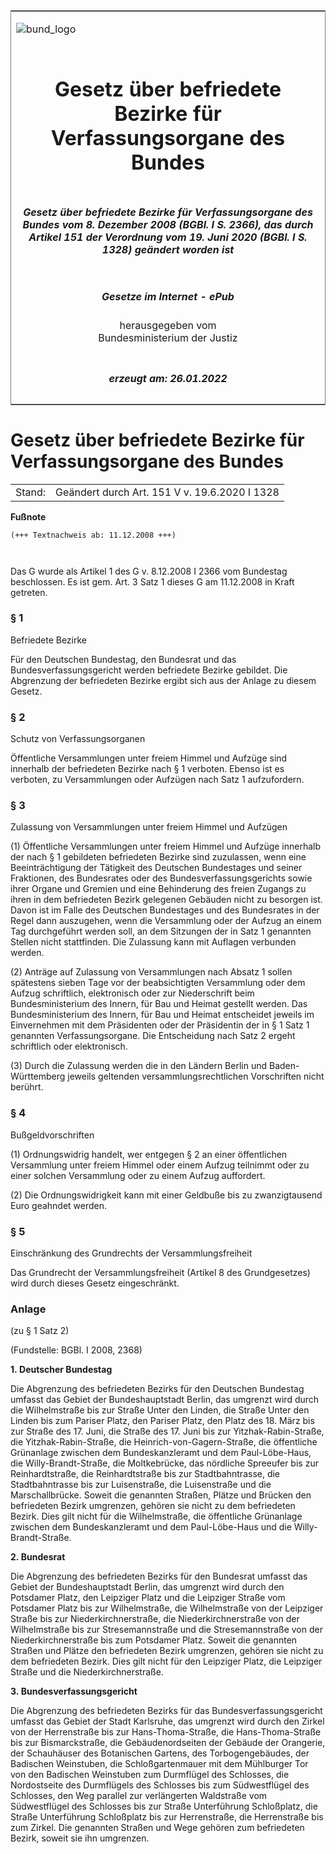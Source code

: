 <span id="DECKBLATT.html"></span>

<table border="0" frame="border" width="100%">

<tr valign="top">

<td align="left">

![bund\_logo](BfJ_2021_Web_de_de.gif)

</td>

<td align="right">

 

</td>

</tr>

<tr align="center" valign="middle">

<td colspan="2">

# Gesetz über befriedete Bezirke für Verfassungsorgane des Bundes

</td>

</tr>

<tr align="center" valign="middle">

<td colspan="2">

##### Gesetz über befriedete Bezirke für Verfassungsorgane des Bundes vom 8. Dezember 2008 (BGBl. I S. 2366), das durch Artikel 151 der Verordnung vom 19. Juni 2020 (BGBl. I S. 1328) geändert worden ist

</td>

</tr>

<tr align="center" valign="middle">

<td colspan="2">

  
  

##### Gesetze im Internet - ePub  
  
herausgegeben vom  
Bundesministerium der Justiz

</td>

</tr>

<tr align="center" valign="bottom">

<td colspan="2">

  
  

##### erzeugt am: 26.01.2022

</td>

</tr>

</table>

<span id="BJNR236610008.html"></span>

# Gesetz über befriedete Bezirke für Verfassungsorgane des Bundes

<div>

<div class="jnhtml">

|        |                                               |
| ------ | --------------------------------------------- |
| Stand: | Geändert durch Art. 151 V v. 19.6.2020 I 1328 |

</div>

</div>

<div>

  
**Fußnote**

<div class="jnhtml">

<div>

<div class="jurAbsatz">

  

``` 
(+++ Textnachweis ab: 11.12.2008 +++)

 
```

Das G wurde als Artikel 1 des G v. 8.12.2008 I 2366 vom Bundestag
beschlossen. Es ist gem. Art. 3 Satz 1 dieses G am 11.12.2008 in Kraft
getreten.

</div>

</div>

</div>

</div>

<span id="BJNR236610008BJNE000100000.html"></span>

### § 1  
Befriedete Bezirke

<div>

<div class="jnhtml">

<div>

<div class="jurAbsatz">

Für den Deutschen Bundestag, den Bundesrat und das
Bundesverfassungsgericht werden befriedete Bezirke gebildet. Die
Abgrenzung der befriedeten Bezirke ergibt sich aus der Anlage zu diesem
Gesetz.

</div>

</div>

</div>

</div>

<span id="BJNR236610008BJNE000200000.html"></span>

### § 2  
Schutz von Verfassungsorganen

<div>

<div class="jnhtml">

<div>

<div class="jurAbsatz">

Öffentliche Versammlungen unter freiem Himmel und Aufzüge sind innerhalb
der befriedeten Bezirke nach § 1 verboten. Ebenso ist es verboten, zu
Versammlungen oder Aufzügen nach Satz 1 aufzufordern.

</div>

</div>

</div>

</div>

<span id="BJNR236610008BJNE000301116.html"></span>

### § 3  
Zulassung von Versammlungen unter freiem Himmel und Aufzügen

<div>

<div class="jnhtml">

<div>

<div class="jurAbsatz">

(1) Öffentliche Versammlungen unter freiem Himmel und Aufzüge innerhalb
der nach § 1 gebildeten befriedeten Bezirke sind zuzulassen, wenn eine
Beeinträchtigung der Tätigkeit des Deutschen Bundestages und seiner
Fraktionen, des Bundesrates oder des Bundesverfassungsgerichts sowie
ihrer Organe und Gremien und eine Behinderung des freien Zugangs zu
ihren in dem befriedeten Bezirk gelegenen Gebäuden nicht zu besorgen
ist. Davon ist im Falle des Deutschen Bundestages und des Bundesrates in
der Regel dann auszugehen, wenn die Versammlung oder der Aufzug an einem
Tag durchgeführt werden soll, an dem Sitzungen der in Satz 1 genannten
Stellen nicht stattfinden. Die Zulassung kann mit Auflagen verbunden
werden.

</div>

<div class="jurAbsatz">

(2) Anträge auf Zulassung von Versammlungen nach Absatz 1 sollen
spätestens sieben Tage vor der beabsichtigten Versammlung oder dem
Aufzug schriftlich, elektronisch oder zur Niederschrift beim
Bundesministerium des Innern, für Bau und Heimat gestellt werden. Das
Bundesministerium des Innern, für Bau und Heimat entscheidet jeweils im
Einvernehmen mit dem Präsidenten oder der Präsidentin der in § 1 Satz 1
genannten Verfassungsorgane. Die Entscheidung nach Satz 2 ergeht
schriftlich oder elektronisch.

</div>

<div class="jurAbsatz">

(3) Durch die Zulassung werden die in den Ländern Berlin und
Baden-Württemberg jeweils geltenden versammlungsrechtlichen
Vorschriften nicht berührt.

</div>

</div>

</div>

</div>

<span id="BJNR236610008BJNE000400000.html"></span>

### § 4  
Bußgeldvorschriften

<div>

<div class="jnhtml">

<div>

<div class="jurAbsatz">

(1) Ordnungswidrig handelt, wer entgegen § 2 an einer öffentlichen
Versammlung unter freiem Himmel oder einem Aufzug teilnimmt oder zu
einer solchen Versammlung oder zu einem Aufzug auffordert.

</div>

<div class="jurAbsatz">

(2) Die Ordnungswidrigkeit kann mit einer Geldbuße bis zu zwanzigtausend
Euro geahndet werden.

</div>

</div>

</div>

</div>

<span id="BJNR236610008BJNE000500000.html"></span>

### § 5  
Einschränkung des Grundrechts der Versammlungsfreiheit

<div>

<div class="jnhtml">

<div>

<div class="jurAbsatz">

Das Grundrecht der Versammlungsfreiheit (Artikel 8 des Grundgesetzes)
wird durch dieses Gesetz eingeschränkt.

</div>

</div>

</div>

</div>

<span id="BJNR236610008BJNE000600000.html"></span>

### Anlage  
(zu § 1 Satz 2)

<div>

<div class="jnhtml">

<div>

<div class="jurAbsatz">

<div class="kommentar_Fundstelle">

(Fundstelle: BGBl. I 2008, 2368)

</div>

  
<span style=";font-weight:bold">1. Deutscher Bundestag</span>

</div>

<div class="jurAbsatz">

Die Abgrenzung des befriedeten Bezirks für den Deutschen Bundestag
umfasst das Gebiet der Bundeshauptstadt Berlin, das umgrenzt wird durch
die Wilhelmstraße bis zur Straße Unter den Linden, die Straße Unter den
Linden bis zum Pariser Platz, den Pariser Platz, den Platz des 18. März
bis zur Straße des 17. Juni, die Straße des 17. Juni bis zur
Yitzhak-Rabin-Straße, die Yitzhak-Rabin-Straße, die
Heinrich-von-Gagern-Straße, die öffentliche Grünanlage zwischen dem
Bundeskanzleramt und dem Paul-Löbe-Haus, die Willy-Brandt-Straße, die
Moltkebrücke, das nördliche Spreeufer bis zur Reinhardtstraße, die
Reinhardtstraße bis zur Stadtbahntrasse, die Stadtbahntrasse bis zur
Luisenstraße, die Luisenstraße und die Marschallbrücke. Soweit die
genannten Straßen, Plätze und Brücken den befriedeten Bezirk umgrenzen,
gehören sie nicht zu dem befriedeten Bezirk. Dies gilt nicht für die
Wilhelmstraße, die öffentliche Grünanlage zwischen dem Bundeskanzleramt
und dem Paul-Löbe-Haus und die Willy-Brandt-Straße.

</div>

<div class="jurAbsatz">

<span style=";font-weight:bold">2. Bundesrat</span>

</div>

<div class="jurAbsatz">

Die Abgrenzung des befriedeten Bezirks für den Bundesrat umfasst das
Gebiet der Bundeshauptstadt Berlin, das umgrenzt wird durch den
Potsdamer Platz, den Leipziger Platz und die Leipziger Straße vom
Potsdamer Platz bis zur Wilhelmstraße, die Wilhelmstraße von der
Leipziger Straße bis zur Niederkirchnerstraße, die Niederkirchnerstraße
von der Wilhelmstraße bis zur Stresemannstraße und die Stresemannstraße
von der Niederkirchnerstraße bis zum Potsdamer Platz. Soweit die
genannten Straßen und Plätze den befriedeten Bezirk umgrenzen, gehören
sie nicht zu dem befriedeten Bezirk. Dies gilt nicht für den Leipziger
Platz, die Leipziger Straße und die Niederkirchnerstraße.

</div>

<div class="jurAbsatz">

<span style=";font-weight:bold">3. Bundesverfassungsgericht</span>

</div>

<div class="jurAbsatz">

Die Abgrenzung des befriedeten Bezirks für das Bundesverfassungsgericht
umfasst das Gebiet der Stadt Karlsruhe, das umgrenzt wird durch den
Zirkel von der Herrenstraße bis zur Hans-Thoma-Straße, die
Hans-Thoma-Straße bis zur Bismarckstraße, die Gebäudenordseiten der
Gebäude der Orangerie, der Schauhäuser des Botanischen Gartens, des
Torbogengebäudes, der Badischen Weinstuben, die Schloßgartenmauer mit
dem Mühlburger Tor von den Badischen Weinstuben zum Durmflügel des
Schlosses, die Nordostseite des Durmflügels des Schlosses bis zum
Südwestflügel des Schlosses, den Weg parallel zur verlängerten
Waldstraße vom Südwestflügel des Schlosses bis zur Straße Unterführung
Schloßplatz, die Straße Unterführung Schloßplatz bis zur Herrenstraße,
die Herrenstraße bis zum Zirkel. Die genannten Straßen und Wege gehören
zum befriedeten Bezirk, soweit sie ihn umgrenzen.

</div>

</div>

</div>

</div>
